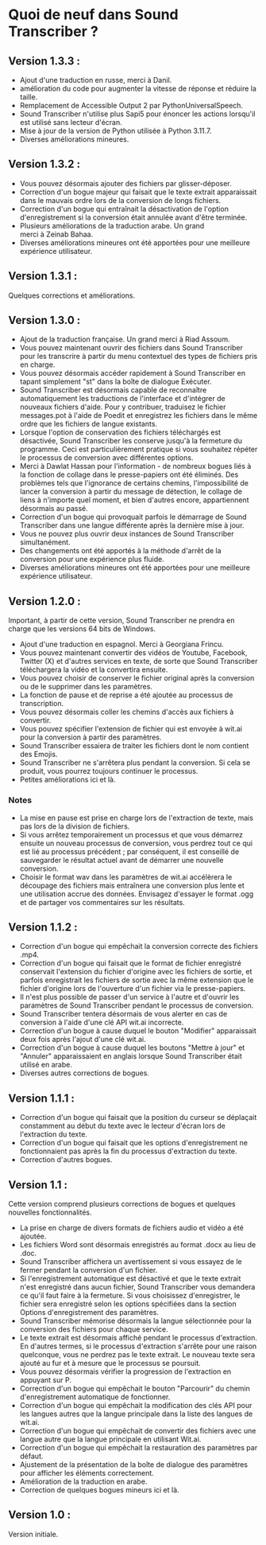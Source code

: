 # Quoi de neuf dans Sound Transcriber ?

## Version 1.3.3 :

- Ajout d'une traduction en russe, merci à Danil.
- amélioration du code pour augmenter la vitesse de réponse et réduire la taille.
- Remplacement de Accessible Output 2 par PythonUniversalSpeech.
- Sound Transcriber n'utilise plus Sapi5 pour énoncer les actions lorsqu'il est utilisé sans lecteur d'écran.
- Mise à jour de la version de Python utilisée à Python 3.11.7.
- Diverses améliorations mineures.

## Version 1.3.2 :

- Vous pouvez désormais ajouter des fichiers par glisser-déposer.
- Correction d'un bogue majeur qui faisait que le texte extrait apparaissait dans le mauvais ordre lors de la conversion de longs fichiers.
- Correction d'un bogue qui entraînait la désactivation de l'option d'enregistrement si la conversion était annulée avant d'être terminée.
- Plusieurs améliorations de la traduction arabe. Un grand merci à Zeinab Bahaa.
- Diverses améliorations mineures ont été apportées pour une meilleure expérience utilisateur.

## Version 1.3.1 :

Quelques corrections et améliorations.

## Version 1.3.0 :

- Ajout de la traduction française. Un grand merci à Riad Assoum.
- Vous pouvez maintenant ouvrir des fichiers dans Sound Transcriber pour les transcrire à partir du menu contextuel des types de fichiers pris en charge.
- Vous pouvez désormais accéder rapidement à Sound Transcriber en tapant simplement "st" dans la boîte de dialogue Exécuter.
- Sound Transcriber est désormais capable de reconnaître automatiquement les traductions de l'interface et d'intégrer de nouveaux fichiers d'aide. Pour y contribuer, traduisez le fichier messages.pot à l'aide de Poedit et enregistrez les fichiers dans le même ordre que les fichiers de langue existants.
- Lorsque l'option de conservation des fichiers téléchargés est désactivée, Sound Transcriber les conserve jusqu'à la fermeture du programme. Ceci est particulièrement pratique si vous souhaitez répéter le processus de conversion avec différentes options.
- Merci à Dawlat Hassan pour l'information - de nombreux bogues liés à la fonction de collage dans le presse-papiers ont été éliminés. Des problèmes tels que l'ignorance de certains chemins, l'impossibilité de lancer la conversion à partir du message de détection, le collage de liens à n'importe quel moment, et bien d'autres encore, appartiennent désormais au passé.
- Correction d'un bogue qui provoquait parfois le démarrage de Sound Transcriber dans une langue différente après la dernière mise à jour.
- Vous ne pouvez plus ouvrir deux instances de Sound Transcriber simultanément.
- Des changements ont été apportés à la méthode d'arrêt de la conversion pour une expérience plus fluide.
- Diverses améliorations mineures ont été apportées pour une meilleure expérience utilisateur.

## Version 1.2.0 :

Important, à partir de cette version, Sound Transcriber ne prendra en charge que les versions 64 bits de Windows.

- Ajout d'une traduction en espagnol. Merci à Georgiana Frincu.
- Vous pouvez maintenant convertir des vidéos de Youtube, Facebook, Twitter (X) et d'autres services en texte, de sorte que Sound Transcriber téléchargera la vidéo et la convertira ensuite.
- Vous pouvez choisir de conserver le fichier original après la conversion ou de le supprimer dans les paramètres.
- La fonction de pause et de reprise a été ajoutée au processus de transcription.
- Vous pouvez désormais coller les chemins d'accès aux fichiers à convertir.
- Vous pouvez spécifier l'extension de fichier qui est envoyée à wit.ai pour la conversion à partir des paramètres.
- Sound Transcriber essaiera de traiter les fichiers dont le nom contient des Emojis.
- Sound Transcriber ne s'arrêtera plus pendant la conversion. Si cela se produit, vous pourrez toujours continuer le processus.
- Petites améliorations ici et là.

### Notes

- La mise en pause est prise en charge lors de l'extraction de texte, mais pas lors de la division de fichiers.
- Si vous arrêtez temporairement un processus et que vous démarrez ensuite un nouveau processus de conversion, vous perdrez tout ce qui est lié au processus précédent ; par conséquent, il est conseillé de sauvegarder le résultat actuel avant de démarrer une nouvelle conversion.
- Choisir le format wav dans les paramètres de wit.ai accélèrera le découpage des fichiers mais entraînera une conversion plus lente et une utilisation accrue des données. Envisagez d'essayer le format .ogg et de partager vos commentaires sur les résultats.

## Version 1.1.2 :

- Correction d'un bogue qui empêchait la conversion correcte des fichiers .mp4.
- Correction d'un bogue qui faisait que le format de fichier enregistré conservait l'extension du fichier d'origine avec les fichiers de sortie, et parfois enregistrait les fichiers de sortie avec la même extension que le fichier d'origine lors de l'ouverture d'un fichier via le presse-papiers.
- Il n'est plus possible de passer d'un service à l'autre et d'ouvrir les paramètres de Sound Transcriber pendant le processus de conversion.
- Sound Transcriber tentera désormais de vous alerter en cas de conversion à l'aide d'une clé API wit.ai incorrecte.
- Correction d'un bogue à cause duquel le bouton "Modifier" apparaissait deux fois après l'ajout d'une clé wit.ai.
- Correction d'un bogue à cause duquel les boutons "Mettre à jour" et "Annuler" apparaissaient en anglais lorsque Sound Transcriber était utilisé en arabe.
- Diverses autres corrections de bogues.

## Version 1.1.1 :

- Correction d'un bogue qui faisait que la position du curseur se déplaçait constamment au début du texte avec le lecteur d'écran lors de l'extraction du texte.
- Correction d'un bogue qui faisait que les options d'enregistrement ne fonctionnaient pas après la fin du processus d'extraction du texte.
- Correction d'autres bogues.

## Version 1.1 :

Cette version comprend plusieurs corrections de bogues et quelques nouvelles fonctionnalités.

- La prise en charge de divers formats de fichiers audio et vidéo a été ajoutée.
- Les fichiers Word sont désormais enregistrés au format .docx au lieu de .doc.
- Sound Transcriber affichera un avertissement si vous essayez de le fermer pendant la conversion d'un fichier.
- Si l'enregistrement automatique est désactivé et que le texte extrait n'est enregistré dans aucun fichier, Sound Transcriber vous demandera ce qu'il faut faire à la fermeture. Si vous choisissez d'enregistrer, le fichier sera enregistré selon les options spécifiées dans la section Options d'enregistrement des paramètres.
- Sound Transcriber mémorise désormais la langue sélectionnée pour la conversion des fichiers pour chaque service.
- Le texte extrait est désormais affiché pendant le processus d'extraction. En d'autres termes, si le processus d'extraction s'arrête pour une raison quelconque, vous ne perdrez pas le texte extrait. Le nouveau texte sera ajouté au fur et à mesure que le processus se poursuit.
- Vous pouvez désormais vérifier la progression de l'extraction en appuyant sur P.
- Correction d'un bogue qui empêchait le bouton "Parcourir" du chemin d'enregistrement automatique de fonctionner.
- Correction d'un bogue qui empêchait la modification des clés API pour les langues autres que la langue principale dans la liste des langues de wit.ai.
- Correction d'un bogue qui empêchait de convertir des fichiers avec une langue autre que la langue principale en utilisant Wit.ai.
- Correction d'un bogue qui empêchait la restauration des paramètres par défaut.
- Ajustement de la présentation de la boîte de dialogue des paramètres pour afficher les éléments correctement.
- Amélioration de la traduction en arabe.
- Correction de quelques bogues mineurs ici et là.

## Version 1.0 :

Version initiale.